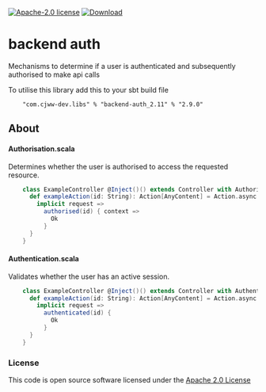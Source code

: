 [![Apache-2.0 license](http://img.shields.io/badge/license-Apache-brightgreen.svg)](http://www.apache.org/licenses/LICENSE-2.0.html)
[ ![Download](https://api.bintray.com/packages/cjww-development/releases/backend-auth/images/download.svg) ](https://bintray.com/cjww-development/releases/backend-auth/_latestVersion)

backend auth
============

Mechanisms to determine if a user is authenticated and subsequently authorised to make api calls

To utilise this library add this to your sbt build file

```sbtshell
    "com.cjww-dev.libs" % "backend-auth_2.11" % "2.9.0" 
```

## About
#### Authorisation.scala

Determines whether the user is authorised to access the requested resource.

```scala
    class ExampleController @Inject()() extends Controller with Authorisation {
      def exampleAction(id: String): Action[AnyContent] = Action.async {
        implicit request =>
          authorised(id) { context =>
            Ok
          }
      }
    }
```

#### Authentication.scala
Validates whether the user has an active session.

```scala
    class ExampleController @Inject()() extends Controller with Authentication {
      def exampleAction(id: String): Action[AnyContent] = Action.async {
        implicit request =>
          authenticated(id) {
            Ok
          }
      }
    }
```

### License

This code is open source software licensed under the [Apache 2.0 License]("http://www.apache.org/licenses/LICENSE-2.0.html")

